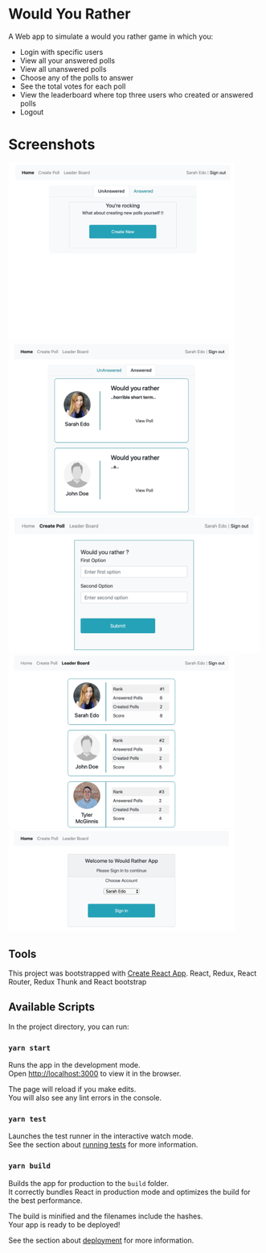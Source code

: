 # Would You Rather
A Web app to simulate a would you rather game in which you:
<ul>
<li> Login with specific users </li>
<li> View all your answered polls</li>
<li> View all unanswered polls</li>
<li> Choose any of the polls to answer</li>
<li> See the total votes for each poll</li>
<li> View the leaderboard where top three users who created or answered polls </li>
<li> Logout </li>
</ul>

# Screenshots
 <img src="/screenshots/1.png" width="450" heigh="300"/> <img src="/screenshots/2.png" width="450" heigh="300"/> <img src="/screenshots/4.png"  width="500" heigh="300"/> <img src="/screenshots/5.png"  width="450" heigh="300"/> <img src="/screenshots/6.png" width="450" heigh="300"/>


## Tools
This project was bootstrapped with [Create React App](https://github.com/facebook/create-react-app).
React, Redux, React Router, Redux Thunk and React bootstrap

## Available Scripts

In the project directory, you can run:

### `yarn start`

Runs the app in the development mode.<br />
Open [http://localhost:3000](http://localhost:3000) to view it in the browser.

The page will reload if you make edits.<br />
You will also see any lint errors in the console.

### `yarn test`

Launches the test runner in the interactive watch mode.<br />
See the section about [running tests](https://facebook.github.io/create-react-app/docs/running-tests) for more information.

### `yarn build`

Builds the app for production to the `build` folder.<br />
It correctly bundles React in production mode and optimizes the build for the best performance.

The build is minified and the filenames include the hashes.<br />
Your app is ready to be deployed!

See the section about [deployment](https://facebook.github.io/create-react-app/docs/deployment) for more information.

